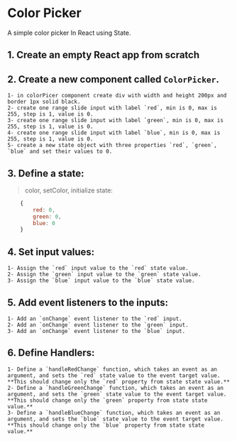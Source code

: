 # Color Picker

A simple color picker In React using State.

## 1. Create an empty React app from scratch




## 2. Create a new component called `ColorPicker`.
    1- in colorPicer component create div with width and height 200px and border 1px solid black.
    2- create one range slide input with label `red`, min is 0, max is 255, step is 1, value is 0.
    3- create one range slide input with label `green`, min is 0, max is 255, step is 1, value is 0.
    4- create one range slide input with label `blue`, min is 0, max is 255, step is 1, value is 0.
    5- create a new state object with three properties `red`, `green`, `blue` and set their values to 0.
## 3. Define a state:
> color, setColor, initialize state:
```js
    {
        red: 0,
        green: 0,
        blue: 0
    }
```

## 4. Set input values:
    1- Assign the `red` input value to the `red` state value.
    2- Assign the `green` input value to the `green` state value.
    3- Assign the `blue` input value to the `blue` state value.

## 5. Add event listeners to the inputs:
    1- Add an `onChange` event listener to the `red` input.
    2- Add an `onChange` event listener to the `green` input.
    3- Add an `onChange` event listener to the `blue` input.

## 6. Define Handlers:
    1- Define a `handleRedChange` function, which takes an event as an argument, and sets the `red` state value to the event target value. **This should change only the `red` property from state state value.**
    2- Define a `handleGreenChange` function, which takes an event as an argument, and sets the `green` state value to the event target value. **This should change only the `green` property from state state value.**
    3- Define a `handleBlueChange` function, which takes an event as an argument, and sets the `blue` state value to the event target value. **This should change only the `blue` property from state state value.**


